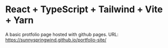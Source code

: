 # React + TypeScript + Tailwind + Vite + Yarn
A basic protfolio page hosted with github pages.
URL: https://sunnyspringwind.github.io/portfolio-site/
